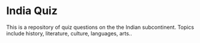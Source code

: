 # India Quiz

This is a repository of quiz questions on the the Indian subcontinent. Topics include history, literature, culture, languages, arts..
